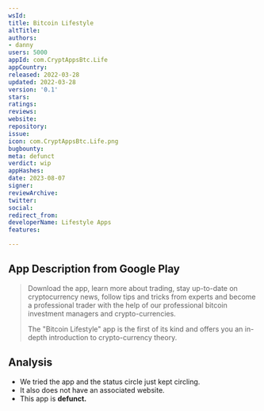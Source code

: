 ```yaml
---
wsId: 
title: Вitсоin Lifеstуlе
altTitle: 
authors:
- danny
users: 5000
appId: com.CryptAppsBtc.Life
appCountry: 
released: 2022-03-28
updated: 2022-03-28
version: '0.1'
stars: 
ratings: 
reviews: 
website: 
repository: 
issue: 
icon: com.CryptAppsBtc.Life.png
bugbounty: 
meta: defunct
verdict: wip
appHashes: 
date: 2023-08-07
signer: 
reviewArchive: 
twitter: 
social: 
redirect_from: 
developerName: Lifestyle Aррs
features: 

---
```


## App Description from Google Play

> Download the app, learn more about trading, stay up-to-date on cryptocurrency news, follow tips and tricks from experts and become a professional trader with the help of our professional bitcoin investment managers and crypto-currencies.
>
> The "Bitcоin Lifestyle" app is the first of its kind and offers you an in-depth intrоductiоn to crypto-currency theory.

## Analysis

- We tried the app and the status circle just kept circling.
- It also does not have an associated website.
- This app is **defunct.**
